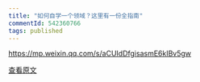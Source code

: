 ```yaml
---
title: "如何自学一个领域？这里有一份全指南"
commentId: 542360766
tags: published
---
```


https://mp.weixin.qq.com/s/aCUIdDfgisasmE6kIBv5gw
    
[查看原文](https://github.com/lotosbin/lotosbin.github.io/issues/150)
    